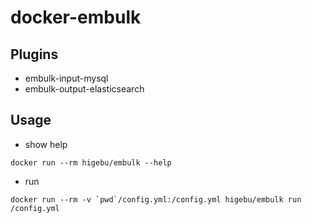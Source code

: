 # docker-embulk

## Plugins

* embulk-input-mysql
* embulk-output-elasticsearch

## Usage

* show help

```
docker run --rm higebu/embulk --help
```

* run

```
docker run --rm -v `pwd`/config.yml:/config.yml higebu/embulk run /config.yml
```
